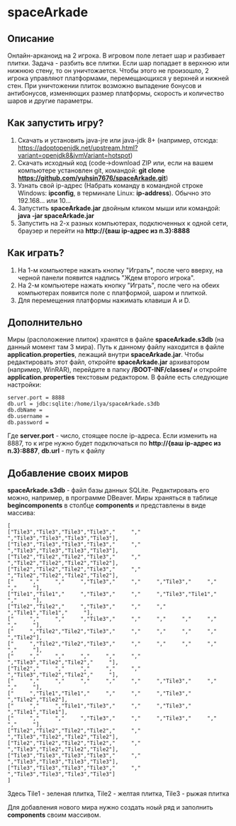 # spaceArkade

## Описание

Онлайн-арканоид на 2 игрока. В игровом поле летает шар и разбивает плитки. Задача - разбить все плитки.
Если шар попадает в верхнюю или нижнюю стену, то он уничтожается. Чтобы этого не произошло, 2 игрока управляют платформами,
перемещающихся у верхней и нижней стен. При уничтожении плиток возможно выпадение бонусов и антибонусов,
изменяющих размер платформы, скорость и количество шаров и другие параметры.

## Как запустить игру?

1) Скачать и установить java-jre или java-jdk 8+ (например, отсюда: https://adoptopenjdk.net/upstream.html?variant=openjdk8&jvmVariant=hotspot)
2) Скачать исходный код (code->download ZIP или, если на вашем компьютере установлен git, командой: <b>git clone https://github.com/yuhsin7676/spaceArkade.git</b>)
3) Узнать свой ip-адрес (Набрать команду в командной строке Windows: <b>ipconfig</b>, в терминале Linux: <b>ip-address</b>). Обычно это 192.168... или 10...
4) Запустить <b>spaceArkade.jar</b> двойным кликом мыши или командой: <b>java -jar spaceArkade.jar</b>
5) Запустить на 2-х разных компьютерах, подключенных к одной сети, браузер и перейти на <b>http://{ваш ip-адрес из п.3}:8888</b>

## Как играть?

1) На 1-м компьютере нажать кнопку "Играть", после чего вверху, на черной панели появится надпись "Ждем второго игрока".
2) На 2-м компьютере нажать кнопку "Играть", после чего на обеих компьютерах появится поле с платформой, шаром и плиткой.
3) Для перемещения платформы нажимать клавиши A и D.

## Дополнительно

Миры (расположение плиток) хранятся в файле <b>spaceArkade.s3db</b> (на данный момент там 3 мира).
Путь к данному файлу находится в файле <b>application.properties</b>, лежащий внутри <b>spaceArkade.jar</b>.
Чтобы редактировать этот файл, откройте <b>spaceArkade.jar</b> архиватором (например, WinRAR), 
перейдите в папку <b>/BOOT-INF/classes/</b> и откройте <b>application.properties</b> текстовым редактором.
В файле есть следующие настройки:

>
    server.port = 8888
    db.url = jdbc:sqlite:/home/ilya/spaceArkade.s3db
    db.dbName =
    db.username =
    db.password =

Где <b>server.port</b> - число, стоящее после ip-адреса. Если изменить на 8887, то к игре нужно будет подключаться по <b>http://{ваш ip-адрес из п.3}:8887</b>,
<b>db.url</b> - путь к файлу

## Добавление своих миров

<b>spaceArkade.s3db</b> - файл базы данных SQLite. Редактировать его можно, например, в программе DBeaver.
Миры храняться в таблице <b>begincomponents</b> в столбце <b>components</b> и представлены в виде массива:

>
    [
    ["Tile3","Tile3","Tile3","Tile3","     ","     ","Tile3","Tile3","Tile3","Tile3"],
    ["Tile3","Tile3","Tile3","Tile3","     ","     ","Tile3","Tile3","Tile3","Tile3"],
    ["Tile2","Tile2","Tile2","Tile3","     ","     ","Tile2","Tile2","Tile2","Tile2"],
    ["Tile2","Tile2","Tile2","Tile3","     ","     ","Tile2","Tile2","Tile2","Tile2"],
    ["     ","     ","     ","Tile3","     ","     ","Tile3","     ","     ","     "],
    ["Tile1","Tile1","     ","Tile3","     ","     ","Tile3","Tile1","     ","     "],
    ["Tile2","Tile2","     ","Tile3","     ","     ","     ","Tile1","Tile1","     "],
    ["     ","     ","     ","Tile3","     ","     ","     ","     ","     ","     "],
    ["     ","Tile2","Tile2","Tile3","     ","     ","     ","     ","     ","Tile2"],
    ["     ","Tile2","Tile2","Tile3","     ","     ","     ","     ","     ","     "],
    ["     ","     ","     ","     ","     ","     ","Tile3","Tile2","Tile2","     "],
    ["Tile2","     ","     ","     ","     ","     ","Tile3","Tile2","Tile2","     "],
    ["     ","     ","     ","     ","     ","     ","Tile3","     ","     ","     "],
    ["     ","Tile1","Tile1","     ","     ","     ","Tile3","     ","Tile2","Tile2"],
    ["     ","     ","Tile1","Tile3","     ","     ","Tile3","     ","Tile1","Tile1"],
    ["     ","     ","     ","Tile3","     ","     ","Tile3","     ","     ","     "],
    ["Tile2","Tile2","Tile2","Tile2","     ","     ","Tile3","Tile2","Tile2","Tile2"],
    ["Tile2","Tile2","Tile2","Tile2","     ","     ","Tile3","Tile2","Tile2","Tile2"],
    ["Tile3","Tile3","Tile3","Tile3","     ","     ","Tile3","Tile3","Tile3","Tile3"],
    ["Tile3","Tile3","Tile3","Tile3","     ","     ","Tile3","Tile3","Tile3","Tile3"]
    ]


Здесь Tile1 - зеленая плитка,
Tile2 - желтая плитка,
Tile3 - рыжая плитка

Для добавления нового мира нужно создать ноый ряд и заполнить <b>components</b> своим массивом.
